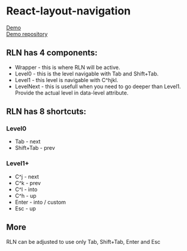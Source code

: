 # React-layout-navigation

[Demo](https://axmz.github.io/react-layout-navigation-page/)  
[Demo repository](https://github.com/axmz/react-layout-navigation-page)  

## RLN has 4 components:

- Wrapper - this is where RLN will be active.
- Level0 - this is the level navigable with Tab and Shift+Tab.
- Level1 - this level is navigable with C^hjkl.
- LevelNext - this is usefull when you need to go deeper than Level1. Provide the actual level in data-level attribute.

## RLN has 8 shortcuts:

### Level0

- Tab - next
- Shift+Tab - prev

### Level1+

- C^j - next
- C^k - prev
- C^l - into
- C^h - up
- Enter - into / custom
- Esc - up

## More

RLN can be adjusted to use only Tab, Shift+Tab, Enter and Esc